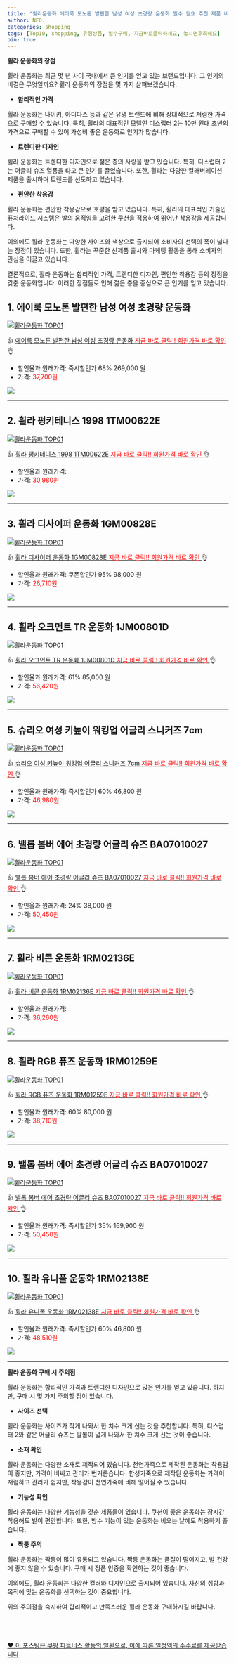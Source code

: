 ```yaml
---
title: "휠라운동화 에이룩 모노톤 발편한 남성 여성 초경량 운동화 필수 필요 추천 제품 비교 최저 가격 비교 장점 구매 후기 구매평"
author: NEO.
categories: shopping
tags: [Top10, shopping, 유행상품, 필수구매, 지금바로클릭하세요, 놓치면후회해요]
pin: true
---
```

**휠라 운동화의 장점**

휠라 운동화는 최근 몇 년 사이 국내에서 큰 인기를 얻고 있는 브랜드입니다. 그 인기의 비결은 무엇일까요? 휠라 운동화의 장점을 몇 가지 살펴보겠습니다.

* **합리적인 가격**

휠라 운동화는 나이키, 아디다스 등과 같은 유명 브랜드에 비해 상대적으로 저렴한 가격으로 구매할 수 있습니다. 특히, 휠라의 대표적인 모델인 디스럽터 2는 10만 원대 초반의 가격으로 구매할 수 있어 가성비 좋은 운동화로 인기가 많습니다.

* **트렌디한 디자인**

휠라 운동화는 트렌디한 디자인으로 젊은 층의 사랑을 받고 있습니다. 특히, 디스럽터 2는 어글리 슈즈 열풍을 타고 큰 인기를 끌었습니다. 또한, 휠라는 다양한 컬래버레이션 제품을 출시하며 트렌드를 선도하고 있습니다.

* **편안한 착용감**

휠라 운동화는 편안한 착용감으로 호평을 받고 있습니다. 특히, 휠라의 대표적인 기술인 퓨처라이드 시스템은 발의 움직임을 고려한 쿠션을 적용하여 뛰어난 착용감을 제공합니다.

이외에도 휠라 운동화는 다양한 사이즈와 색상으로 출시되어 소비자의 선택의 폭이 넓다는 장점이 있습니다. 또한, 휠라는 꾸준한 신제품 출시와 마케팅 활동을 통해 소비자의 관심을 이끌고 있습니다.

결론적으로, 휠라 운동화는 합리적인 가격, 트렌디한 디자인, 편안한 착용감 등의 장점을 갖춘 운동화입니다. 이러한 장점들로 인해 젊은 층을 중심으로 큰 인기를 얻고 있습니다.

   

## 1. 에이룩 모노톤 발편한 남성 여성 초경량 운동화

[![휠라운동화 TOP01](https://thumbnail6.coupangcdn.com/thumbnails/remote/490x490ex/image/retail/images/7182952298611202-f4368f0f-ee04-4265-9340-f2da70d28be6.jpg)](https://link.coupang.com/re/AFFSDP?lptag=AF3617701&subid=GithubCoopas&pageKey=6654450152&traceid=V0-153&itemId=15257547371&vendorItemId=82478188132)


👍 [에이룩 모노톤 발편한 남성 여성 초경량 운동화 <font color=red> 지금 바로 클릭!! 회원가격 바로 확인 </font> ](https://link.coupang.com/re/AFFSDP?lptag=AF3617701&subid=GithubCoopas&pageKey=6654450152&traceid=V0-153&itemId=15257547371&vendorItemId=82478188132) 👌 


- 할인율과 원래가격: 즉시할인가 68%  269,000   원
- 가격: <span style='color:red'>37,700원</span>

[![](/discount_price.png)](https://link.coupang.com/re/AFFSDP?lptag=AF3617701&subid=GithubCoopas&pageKey=6654450152&traceid=V0-153&itemId=15257547371&vendorItemId=82478188132)

---


   

## 2. 휠라 펑키테니스 1998 1TM00622E

[![휠라운동화 TOP01](https://thumbnail6.coupangcdn.com/thumbnails/remote/490x490ex/image/rs_quotation_api/pro4nxti/81bc62bb532b4e2da8c77590dcc1d23f.jpg)](https://link.coupang.com/re/AFFSDP?lptag=AF3617701&subid=GithubCoopas&pageKey=6331037089&traceid=V0-153&itemId=13065433162&vendorItemId=80327982052)


👍 [휠라 펑키테니스 1998 1TM00622E <font color=red> 지금 바로 클릭!! 회원가격 바로 확인 </font> ](https://link.coupang.com/re/AFFSDP?lptag=AF3617701&subid=GithubCoopas&pageKey=6331037089&traceid=V0-153&itemId=13065433162&vendorItemId=80327982052) 👌 


- 할인율과 원래가격: 
- 가격: <span style='color:red'>30,980원</span>

[![](/discount_price.png)](https://link.coupang.com/re/AFFSDP?lptag=AF3617701&subid=GithubCoopas&pageKey=6331037089&traceid=V0-153&itemId=13065433162&vendorItemId=80327982052)

---


   

## 3. 휠라 디사이퍼 운동화 1GM00828E

[![휠라운동화 TOP01](https://thumbnail10.coupangcdn.com/thumbnails/remote/490x490ex/image/retail/images/2022/01/26/14/1/13113d9c-30de-4818-bfb5-1899c4a99a3a.jpg)](https://link.coupang.com/re/AFFSDP?lptag=AF3617701&subid=GithubCoopas&pageKey=6329223903&traceid=V0-153&itemId=13079776483&vendorItemId=80341390286)


👍 [휠라 디사이퍼 운동화 1GM00828E <font color=red> 지금 바로 클릭!! 회원가격 바로 확인 </font> ](https://link.coupang.com/re/AFFSDP?lptag=AF3617701&subid=GithubCoopas&pageKey=6329223903&traceid=V0-153&itemId=13079776483&vendorItemId=80341390286) 👌 


- 할인율과 원래가격: 쿠폰할인가 95%  98,000   원
- 가격: <span style='color:red'>26,710원</span>

[![](/discount_price.png)](https://link.coupang.com/re/AFFSDP?lptag=AF3617701&subid=GithubCoopas&pageKey=6329223903&traceid=V0-153&itemId=13079776483&vendorItemId=80341390286)

---


   

## 4. 휠라 오크먼트 TR 운동화 1JM00801D

![휠라운동화 TOP01](https://thumbnail7.coupangcdn.com/thumbnails/remote/490x490ex/image/retail/images/2812499353722484-3172662b-4199-44fe-b38d-8e38efda975a.JPG)


👍 [휠라 오크먼트 TR 운동화 1JM00801D <font color=red> 지금 바로 클릭!! 회원가격 바로 확인 </font> ](https://link.coupang.com/re/AFFSDP?lptag=AF3617701&subid=GithubCoopas&pageKey=1343373066&traceid=V0-153&itemId=13235783372&vendorItemId=80493846541) 👌 


- 할인율과 원래가격: 61%  85,000   원
- 가격: <span style='color:red'>56,420원</span>

[![](/discount_price.png)](https://link.coupang.com/re/AFFSDP?lptag=AF3617701&subid=GithubCoopas&pageKey=1343373066&traceid=V0-153&itemId=13235783372&vendorItemId=80493846541)

---


   

## 5. 슈리오 여성 키높이 워킹업 어글리 스니커즈 7cm

[![휠라운동화 TOP01](https://thumbnail7.coupangcdn.com/thumbnails/remote/490x490ex/image/vendor_inventory/d0ae/6c465c34a53eaa39f62087fd0442bf1af468562aa008b52b0e27e6f22fdd.jpg)](https://link.coupang.com/re/AFFSDP?lptag=AF3617701&subid=GithubCoopas&pageKey=7107763145&traceid=V0-153&itemId=19144204143&vendorItemId=86159937063)


👍 [슈리오 여성 키높이 워킹업 어글리 스니커즈 7cm <font color=red> 지금 바로 클릭!! 회원가격 바로 확인 </font> ](https://link.coupang.com/re/AFFSDP?lptag=AF3617701&subid=GithubCoopas&pageKey=7107763145&traceid=V0-153&itemId=19144204143&vendorItemId=86159937063) 👌 


- 할인율과 원래가격: 즉시할인가 60%  46,800   원
- 가격: <span style='color:red'>46,980원</span>

[![](/discount_price.png)](https://link.coupang.com/re/AFFSDP?lptag=AF3617701&subid=GithubCoopas&pageKey=7107763145&traceid=V0-153&itemId=19144204143&vendorItemId=86159937063)

---


   

## 6. 밸롭 봄버 에어 초경량 어글리 슈즈 BA07010027

[![휠라운동화 TOP01](https://thumbnail6.coupangcdn.com/thumbnails/remote/490x490ex/image/retail/images/3054130726099085-fa4eb5f9-ad34-4b87-873c-6a757ec0c216.jpg)](https://link.coupang.com/re/AFFSDP?lptag=AF3617701&subid=GithubCoopas&pageKey=1987806335&traceid=V0-153&itemId=3382110585&vendorItemId=71368762949)


👍 [밸롭 봄버 에어 초경량 어글리 슈즈 BA07010027 <font color=red> 지금 바로 클릭!! 회원가격 바로 확인 </font> ](https://link.coupang.com/re/AFFSDP?lptag=AF3617701&subid=GithubCoopas&pageKey=1987806335&traceid=V0-153&itemId=3382110585&vendorItemId=71368762949) 👌 


- 할인율과 원래가격: 24%  38,000   원
- 가격: <span style='color:red'>50,450원</span>

[![](/discount_price.png)](https://link.coupang.com/re/AFFSDP?lptag=AF3617701&subid=GithubCoopas&pageKey=1987806335&traceid=V0-153&itemId=3382110585&vendorItemId=71368762949)

---


   

## 7. 휠라 비콘 운동화 1RM02136E

[![휠라운동화 TOP01](https://thumbnail8.coupangcdn.com/thumbnails/remote/490x490ex/image/retail/images/4111794929139742-2715153b-7de9-4a22-bfb5-13e9a0212e0d.jpg)](https://link.coupang.com/re/AFFSDP?lptag=AF3617701&subid=GithubCoopas&pageKey=6427582527&traceid=V0-153&itemId=13856597429&vendorItemId=81106594839)


👍 [휠라 비콘 운동화 1RM02136E <font color=red> 지금 바로 클릭!! 회원가격 바로 확인 </font> ](https://link.coupang.com/re/AFFSDP?lptag=AF3617701&subid=GithubCoopas&pageKey=6427582527&traceid=V0-153&itemId=13856597429&vendorItemId=81106594839) 👌 


- 할인율과 원래가격: 
- 가격: <span style='color:red'>36,260원</span>

[![](/discount_price.png)](https://link.coupang.com/re/AFFSDP?lptag=AF3617701&subid=GithubCoopas&pageKey=6427582527&traceid=V0-153&itemId=13856597429&vendorItemId=81106594839)

---


   

## 8. 휠라 RGB 퓨즈 운동화 1RM01259E

[![휠라운동화 TOP01](https://thumbnail9.coupangcdn.com/thumbnails/remote/490x490ex/image/rs_quotation_api/czkiwvhi/33193feed28e474886df9a8fd6d9bf14.jpg)](https://link.coupang.com/re/AFFSDP?lptag=AF3617701&subid=GithubCoopas&pageKey=6329093451&traceid=V0-153&itemId=13238876719&vendorItemId=80496914704)


👍 [휠라 RGB 퓨즈 운동화 1RM01259E <font color=red> 지금 바로 클릭!! 회원가격 바로 확인 </font> ](https://link.coupang.com/re/AFFSDP?lptag=AF3617701&subid=GithubCoopas&pageKey=6329093451&traceid=V0-153&itemId=13238876719&vendorItemId=80496914704) 👌 


- 할인율과 원래가격: 60%  80,000   원
- 가격: <span style='color:red'>38,710원</span>

[![](/discount_price.png)](https://link.coupang.com/re/AFFSDP?lptag=AF3617701&subid=GithubCoopas&pageKey=6329093451&traceid=V0-153&itemId=13238876719&vendorItemId=80496914704)

---


   

## 9. 밸롭 봄버 에어 초경량 어글리 슈즈 BA07010027

[![휠라운동화 TOP01](https://thumbnail8.coupangcdn.com/thumbnails/remote/490x490ex/image/retail/images/2020/08/21/20/7/a36a5162-4f47-468b-b81a-e1ccdf091de2.jpg)](https://link.coupang.com/re/AFFSDP?lptag=AF3617701&subid=GithubCoopas&pageKey=1987806335&traceid=V0-153&itemId=3382110572&vendorItemId=71368762848)


👍 [밸롭 봄버 에어 초경량 어글리 슈즈 BA07010027 <font color=red> 지금 바로 클릭!! 회원가격 바로 확인 </font> ](https://link.coupang.com/re/AFFSDP?lptag=AF3617701&subid=GithubCoopas&pageKey=1987806335&traceid=V0-153&itemId=3382110572&vendorItemId=71368762848) 👌 


- 할인율과 원래가격: 즉시할인가 35%  169,900   원
- 가격: <span style='color:red'>50,450원</span>

[![](/discount_price.png)](https://link.coupang.com/re/AFFSDP?lptag=AF3617701&subid=GithubCoopas&pageKey=1987806335&traceid=V0-153&itemId=3382110572&vendorItemId=71368762848)

---


   

## 10. 휠라 유니폴 운동화 1RM02138E

[![휠라운동화 TOP01](https://thumbnail10.coupangcdn.com/thumbnails/remote/490x490ex/image/retail/images/2805234787606414-0f8d21ae-8ff7-4cb8-ba9f-d3be3b26c9f1.jpg)](https://link.coupang.com/re/AFFSDP?lptag=AF3617701&subid=GithubCoopas&pageKey=6427582603&traceid=V0-153&itemId=13856597771&vendorItemId=81106595170)


👍 [휠라 유니폴 운동화 1RM02138E <font color=red> 지금 바로 클릭!! 회원가격 바로 확인 </font> ](https://link.coupang.com/re/AFFSDP?lptag=AF3617701&subid=GithubCoopas&pageKey=6427582603&traceid=V0-153&itemId=13856597771&vendorItemId=81106595170) 👌 


- 할인율과 원래가격: 즉시할인가 60%  46,800   원
- 가격: <span style='color:red'>48,510원</span>

[![](/discount_price.png)](https://link.coupang.com/re/AFFSDP?lptag=AF3617701&subid=GithubCoopas&pageKey=6427582603&traceid=V0-153&itemId=13856597771&vendorItemId=81106595170)

---
**휠라 운동화 구매 시 주의점**

휠라 운동화는 합리적인 가격과 트렌디한 디자인으로 많은 인기를 얻고 있습니다. 하지만, 구매 시 몇 가지 주의할 점이 있습니다.

* **사이즈 선택**

휠라 운동화는 사이즈가 작게 나와서 한 치수 크게 신는 것을 추천합니다. 특히, 디스럽터 2와 같은 어글리 슈즈는 발볼이 넓게 나와서 한 치수 크게 신는 것이 좋습니다.

* **소재 확인**

휠라 운동화는 다양한 소재로 제작되어 있습니다. 천연가죽으로 제작된 운동화는 착용감이 좋지만, 가격이 비싸고 관리가 번거롭습니다. 합성가죽으로 제작된 운동화는 가격이 저렴하고 관리가 쉽지만, 착용감이 천연가죽에 비해 떨어질 수 있습니다.

* **기능성 확인**

휠라 운동화는 다양한 기능성을 갖춘 제품들이 있습니다. 쿠션이 좋은 운동화는 장시간 착용해도 발이 편안합니다. 또한, 방수 기능이 있는 운동화는 비오는 날에도 착용하기 좋습니다.

* **짝퉁 주의**

휠라 운동화는 짝퉁이 많이 유통되고 있습니다. 짝퉁 운동화는 품질이 떨어지고, 발 건강에 좋지 않을 수 있습니다. 구매 시 정품 인증을 확인하는 것이 좋습니다.

이외에도, 휠라 운동화는 다양한 컬러와 디자인으로 출시되어 있습니다. 자신의 취향과 목적에 맞는 운동화를 선택하는 것이 중요합니다.

위의 주의점을 숙지하여 합리적이고 만족스러운 휠라 운동화 구매하시길 바랍니다.<br><br><br><br><br> [ ❤  이 포스팅은 쿠팡 파트너스 활동의 일환으로, 이에 따른 일정액의 수수료를 제공받습니다](https://link.coupang.com/a/bcEFyh)